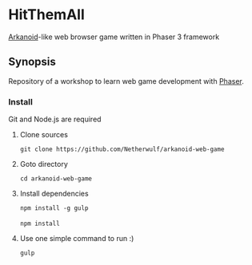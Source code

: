 # HitThemAll
[Arkanoid](https://en.wikipedia.org/wiki/Arkanoid)-like web browser game written in Phaser 3 framework

## Synopsis

Repository of a workshop to learn web game development with [Phaser](http://phaser.io/).

### Install

Git and Node.js are required

1. Clone sources

	`git clone https://github.com/Netherwulf/arkanoid-web-game`

2. Goto directory

	`cd arkanoid-web-game`

3. Install dependencies

	`npm install -g gulp`<br><br>
	`npm install`

4. Use one simple command to run :)

	`gulp`
